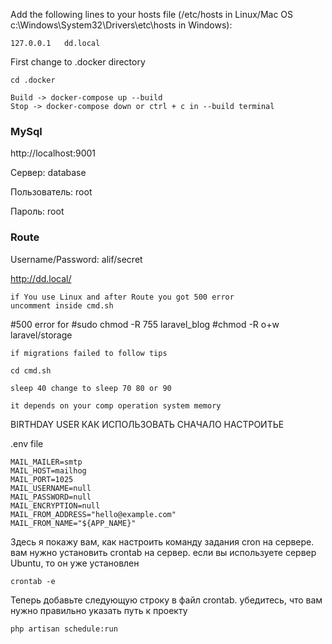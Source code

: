 Add the following lines to your hosts file (/etc/hosts in Linux/Mac OS c:\Windows\System32\Drivers\etc\hosts in Windows):
```
127.0.0.1   dd.local
```
First change to .docker directory
````
cd .docker

Build -> docker-compose up --build
Stop -> docker-compose down or ctrl + c in --build terminal
````


### MySql

http://localhost:9001

Сервер: database

Пользователь: root

Пароль: root

### Route
Username/Password: alif/secret

http://dd.local/

```
if You use Linux and after Route you got 500 error
uncomment inside cmd.sh 
```
#500 error for
#sudo chmod -R 755 laravel_blog
#chmod -R o+w laravel/storage

```
if migrations failed to follow tips
```

```
cd cmd.sh

sleep 40 change to sleep 70 80 or 90

it depends on your comp operation system memory
```


BIRTHDAY USER КАК ИСПОЛЬЗОВАТЬ СНАЧАЛО НАСТРОИТЬЕ 

.env file

```
MAIL_MAILER=smtp
MAIL_HOST=mailhog
MAIL_PORT=1025
MAIL_USERNAME=null
MAIL_PASSWORD=null
MAIL_ENCRYPTION=null
MAIL_FROM_ADDRESS="hello@example.com"
MAIL_FROM_NAME="${APP_NAME}"
```






Здесь я покажу вам, как настроить команду задания cron на сервере. вам нужно установить crontab на сервер. если вы используете сервер Ubuntu, то он уже установлен
```
crontab -e
```
Теперь добавьте следующую строку в файл crontab. убедитесь, что вам нужно правильно указать путь к проекту

```
php artisan schedule:run
```

